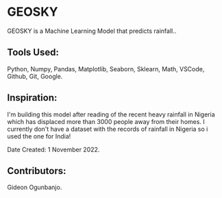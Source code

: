# GEOSKY
GEOSKY is a Machine Learning Model that predicts rainfall..

## Tools Used:
Python, Numpy, Pandas, Matplotlib, Seaborn, Sklearn, Math, VSCode, Github, Git, Google.

## Inspiration:
I'm building this model after reading of the recent heavy rainfall in Nigeria which has displaced more than 3000 people away from their homes. I currently don't have a dataset with the records of rainfall in Nigeria so i used the one for India!

Date Created: 1 November 2022.

## Contributors:
Gideon Ogunbanjo.

